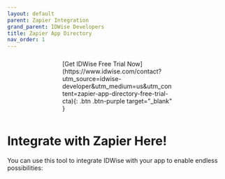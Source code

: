 ```yaml
---
layout: default
parent: Zapier Integration
grand_parent: IDWise Developers
title: Zapier App Directory
nav_order: 1
---
```


<div style="margin: auto;width: 50%;padding: 10px;" markdown="1">
<span class="fs-5" >[Get IDWise Free Trial Now](https://www.idwise.com/contact?utm_source=idwise-developer&utm_medium=us&utm_content=zapier-app-directory-free-trial-cta){: .btn .btn-purple target="_blank" }
  </span>
</div>


# Integrate with Zapier Here!
You can use this tool to integrate IDWise with your app to enable endless possibilities:

<script type="module" src="https://zapier.com/partner/embed/app-directory/wrapper.js?app=idwise&link-target=same-frame&theme=light&zaplimit=10&zapstyle=card&create-without-template=show&use-this-zap=show"></script>
